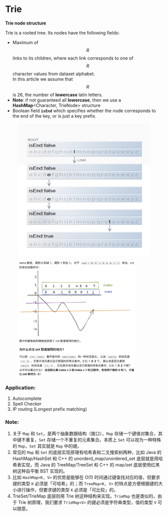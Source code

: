 # Trie

**Trie node structure**

Trie is a rooted tree. Its nodes have the following fields:

* Maximum of $$R$$ links to its children, where each link corresponds to one of $$R$$ character values from dataset alphabet.\
  In this article we assume that $$R$$ is 26, the number of **lowercase** latin letters.
* **Note**: if not guaranteed all **lowercase**, then we use a **HashMap**\<Character, TrieNode> structure
* Boolean field **`isEnd`** which specifies whether the node corresponds to the end of the key, or is just a key prefix.

<figure><img src="../../../.gitbook/assets/image (5) (1).png" alt=""><figcaption></figcaption></figure>

<figure><img src="../../../.gitbook/assets/image (9) (1).png" alt="" width="375"><figcaption></figcaption></figure>

### Application:

1. Autocomplete
2. Spell Checker
3. IP routing (Longest prefix matching)

### Note:

1. 关于 `Map` 和 `Set`，是两个抽象数据结构（接口），`Map` 存储一个键值对集合，其中键不重复，`Set` 存储一个不重复的元素集合。本质上 `Set` 可以视为一种特殊的 `Map`，`Set` 其实就是 `Map` 中的键。
2. 常见的 `Map` 和 `Set` 的底层实现原理有哈希表和二叉搜索树两种，比如 Java 的 HashMap/HashSet 和 C++ 的 unorderd\_map/unordered\_set 底层就是用哈希表实现，而 Java 的 TreeMap/TreeSet 和 C++ 的 map/set 底层使用红黑树这种自平衡 BST 实现的。
3. 比如 `HashMap<K, V>` 的优势是能够在 O(1) 时间通过键查找对应的值，但要求键的类型 `K` 必须是「可哈希」的；而 `TreeMap<K, V>` 的特点是方便根据键的大小进行操作，但要求键的类型 `K` 必须是「可比较」的。
4. TrieSet/TrieMap 底层则用 Trie 树这种结构来实现。`TrieMap` 也是类似的，由于 Trie 树原理，我们要求 `TrieMap<V>` 的键必须是字符串类型，值的类型 `V` 可以随意。

